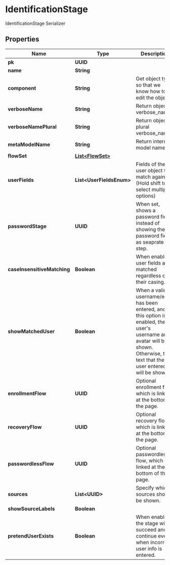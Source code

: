 

# IdentificationStage

IdentificationStage Serializer

## Properties

| Name | Type | Description | Notes |
|------------ | ------------- | ------------- | -------------|
|**pk** | **UUID** |  |  [readonly] |
|**name** | **String** |  |  |
|**component** | **String** | Get object type so that we know how to edit the object |  [readonly] |
|**verboseName** | **String** | Return object&#39;s verbose_name |  [readonly] |
|**verboseNamePlural** | **String** | Return object&#39;s plural verbose_name |  [readonly] |
|**metaModelName** | **String** | Return internal model name |  [readonly] |
|**flowSet** | [**List&lt;FlowSet&gt;**](FlowSet.md) |  |  [optional] |
|**userFields** | **List&lt;UserFieldsEnum&gt;** | Fields of the user object to match against. (Hold shift to select multiple options) |  [optional] |
|**passwordStage** | **UUID** | When set, shows a password field, instead of showing the password field as seaprate step. |  [optional] |
|**caseInsensitiveMatching** | **Boolean** | When enabled, user fields are matched regardless of their casing. |  [optional] |
|**showMatchedUser** | **Boolean** | When a valid username/email has been entered, and this option is enabled, the user&#39;s username and avatar will be shown. Otherwise, the text that the user entered will be shown |  [optional] |
|**enrollmentFlow** | **UUID** | Optional enrollment flow, which is linked at the bottom of the page. |  [optional] |
|**recoveryFlow** | **UUID** | Optional recovery flow, which is linked at the bottom of the page. |  [optional] |
|**passwordlessFlow** | **UUID** | Optional passwordless flow, which is linked at the bottom of the page. |  [optional] |
|**sources** | **List&lt;UUID&gt;** | Specify which sources should be shown. |  [optional] |
|**showSourceLabels** | **Boolean** |  |  [optional] |
|**pretendUserExists** | **Boolean** | When enabled, the stage will succeed and continue even when incorrect user info is entered. |  [optional] |



